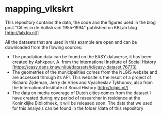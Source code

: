 # mapping_vlkskrt

This repository contains the data, the code and the figures used in the blog post "Cities in de Volkskrant 1955-1994" published on KBLab blog [http://lab.kb.nl/]

All the datasets that are used in this example are open and can be downloaded from the flowing sources:

* The population data can be found on the EASY dataverse, it has been created by Ashkpour, A. from the International Institute of Social History [https://easy.dans.knaw.nl/ui/datasets/id/easy-dataset:76773]
* The geometries of the municipalities comes from the NLGIS website and are accessed through its API. This website is the result of a project of Richard Zijdeman, Jerry de Vries and Vyacheslav Tykhonov, also from the International Institute of Social History [http://nlgis.nl/]
* The data on media coverage of Dutch cities comes from the dataset I have created during my period of researcher in residence at the Koninklijke Bibliotheek, it will be released soon. The data that we used for this analysis can be found in the folder /data of this repository